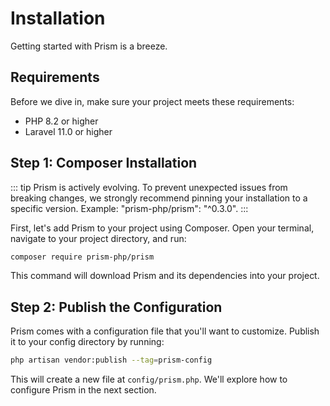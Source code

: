 # Installation

Getting started with Prism is a breeze.

## Requirements

Before we dive in, make sure your project meets these requirements:

- PHP 8.2 or higher
- Laravel 11.0 or higher

## Step 1: Composer Installation

::: tip
Prism is actively evolving. To prevent unexpected issues from breaking changes, we strongly recommend pinning your installation to a specific version. Example: "prism-php/prism": "^0.3.0".
:::

First, let's add Prism to your project using Composer. Open your terminal, navigate to your project directory, and run:

```bash
composer require prism-php/prism
```

This command will download Prism and its dependencies into your project.

## Step 2: Publish the Configuration

Prism comes with a configuration file that you'll want to customize. Publish it to your config directory by running:

```bash
php artisan vendor:publish --tag=prism-config
```

This will create a new file at `config/prism.php`. We'll explore how to configure Prism in the next section.

